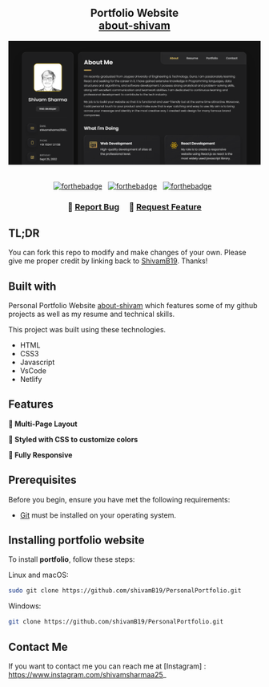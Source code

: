 <h2 align="center">
  Portfolio Website<br/>
  <a href="https://about-shivam.netlify.app/" target="_blank">about-shivam</a>
</h2>
<div align="center">
  <img alt="Demo1" src="./assets/images/Readme-images1.png" />
</div>

<br/>

<center>

[![forthebadge](https://forthebadge.com/images/badges/built-with-love.svg)](https://forthebadge.com) &nbsp; 
[![forthebadge](https://forthebadge.com/images/badges/made-with-javascript.svg)](https://forthebadge.com) &nbsp;
[![forthebadge](https://forthebadge.com/images/badges/open-source.svg)](https://forthebadge.com) &nbsp;

</center>

<h3 align="center">
    🔹
    <a href="https://github.com/ShivamB19/PersonalPortfolio/issues">Report Bug</a> &nbsp; &nbsp;
    🔹
    <a href="https://github.com/ShivamB19/PersonalPortfolio/issues">Request Feature</a>
</h3>

## TL;DR

You can fork this repo to modify and make changes of your own. Please give me proper credit by linking back to [ShivamB19](https://github.com/ShivamB19/PersonalPortfolio). Thanks!

## Built with

Personal Portfolio Website <a href="https://about-shivam.netlify.app/" target="_blank">about-shivam</a> which features some of my github projects as well as my resume and technical skills.<br/>

This project was built using these technologies.

- HTML
- CSS3
- Javascript
- VsCode
- Netlify

## Features

**📖 Multi-Page Layout**

**🎨 Styled with CSS to customize colors**

**📱 Fully Responsive**


## Prerequisites

Before you begin, ensure you have met the following requirements:

* [Git](https://git-scm.com/downloads "Download Git") must be installed on your operating system.

## Installing portfolio website

To install **portfolio**, follow these steps:

Linux and macOS:

```bash
sudo git clone https://github.com/shivamB19/PersonalPortfolio.git
```

Windows:

```bash
git clone https://github.com/shivamB19/PersonalPortfolio.git
```
## Contact Me

If you want to contact me you can reach me at [Instagram] : https://www.instagram.com/shivamsharmaa25_ 
